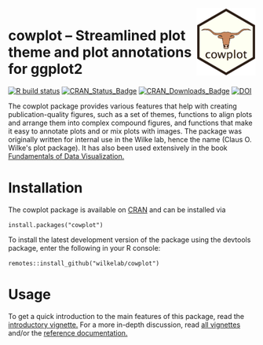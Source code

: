 <img width="120px" alt="cowplot logo" align="right" src="man/figures/logo.png">

# cowplot – Streamlined plot theme and plot annotations for ggplot2

<!-- badges: start -->
[![R build status](https://github.com/wilkelab/cowplot/workflows/R-CMD-check/badge.svg)](https://github.com/wilkelab/cowplot/actions)
[![CRAN\_Status\_Badge](https://www.r-pkg.org/badges/version/cowplot)](https://CRAN.R-project.org/package=cowplot)
[![CRAN\_Downloads\_Badge](https://cranlogs.r-pkg.org/badges/cowplot)](https://cranlogs.r-pkg.org/downloads/total/last-month/cowplot)
[![DOI](https://zenodo.org/badge/DOI/10.5281/zenodo.2533860.svg)](https://doi.org/10.5281/zenodo.2533860)

<!-- badges: end -->

The cowplot package provides various features that help with creating publication-quality figures, such as a set of themes, functions to align plots and arrange them into complex compound figures, and functions that make it easy to annotate plots and or mix plots with images. The package was originally written for internal use in the Wilke lab, hence the name (Claus O. Wilke's plot package). It has also been used extensively in the book  [Fundamentals of Data Visualization.](https://www.amazon.com/gp/product/1492031089)

# Installation

The cowplot package is available on [CRAN](https://cran.r-project.org/package=cowplot) and can be installed via

    install.packages("cowplot")
    
To install the latest development version of the package using the devtools package, enter the following in your R console:

    remotes::install_github("wilkelab/cowplot")

# Usage

To get a quick introduction to the main features of this package, read the [introductory vignette.](https://wilkelab.org/cowplot/articles/introduction.html) For a more in-depth discussion, read [all vignettes](https://wilkelab.org/cowplot/articles/index.html) and/or the [reference documentation.](https://wilkelab.org/cowplot/reference/index.html)

